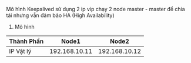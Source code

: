 Mô hình Keepalived sử dụng 2 ip vip chạy 2 node master - master để chia tải nhưng vẫn đảm bảo HA (High Availability)

1. Mô hình

| Thành Phần| Node1 | Node2|
|-----------|-------|------|
| IP Vật lý | 192.168.10.11| 192.168.10.12|
